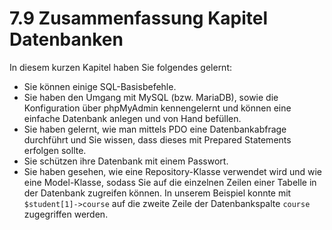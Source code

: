 # 7.9 Zusammenfassung Kapitel Datenbanken

In diesem kurzen Kapitel haben Sie folgendes gelernt:

- Sie können einige SQL-Basisbefehle.
- Sie haben den Umgang mit MySQL (bzw. MariaDB), sowie die Konfiguration über phpMyAdmin kennengelernt und können eine einfache Datenbank anlegen und von Hand befüllen.
- Sie haben gelernt, wie man mittels PDO eine Datenbankabfrage durchführt und Sie wissen, dass dieses mit Prepared Statements erfolgen sollte.
- Sie schützen ihre Datenbank mit einem Passwort.
- Sie haben gesehen, wie eine Repository-Klasse verwendet wird und wie eine Model-Klasse, sodass Sie auf die einzelnen Zeilen einer Tabelle in der Datenbank zugreifen können. In unserem Beispiel konnte mit `$student[1]->course` auf die zweite Zeile der Datenbankspalte `course` zugegriffen werden.

